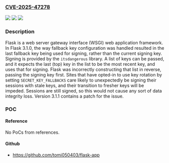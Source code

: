 ### [CVE-2025-47278](https://cve.mitre.org/cgi-bin/cvename.cgi?name=CVE-2025-47278)
![](https://img.shields.io/static/v1?label=Product&message=flask&color=blue)
![](https://img.shields.io/static/v1?label=Version&message=%3D%203.1.0%20&color=brightgreen)
![](https://img.shields.io/static/v1?label=Vulnerability&message=CWE-683%3A%20Function%20Call%20With%20Incorrect%20Order%20of%20Arguments&color=brightgreen)

### Description

Flask is a web server gateway interface (WSGI) web application framework. In Flask 3.1.0, the way fallback key configuration was handled resulted in the last fallback key being used for signing, rather than the current signing key. Signing is provided by the `itsdangerous` library. A list of keys can be passed, and it expects the last (top) key in the list to be the most recent key, and uses that for signing. Flask was incorrectly constructing that list in reverse, passing the signing key first. Sites that have opted-in to use key rotation by setting `SECRET_KEY_FALLBACKS` care likely to unexpectedly be signing their sessions with stale keys, and their transition to fresher keys will be impeded. Sessions are still signed, so this would not cause any sort of data integrity loss. Version 3.1.1 contains a patch for the issue.

### POC

#### Reference
No PoCs from references.

#### Github
- https://github.com/tomi050403/flask-app

